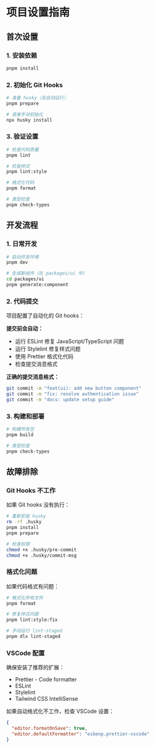 # 项目设置指南

## 首次设置

### 1. 安装依赖

```bash
pnpm install
```

### 2. 初始化 Git Hooks

```bash
# 准备 husky（会自动运行）
pnpm prepare

# 或者手动初始化
npx husky install
```

### 3. 验证设置

```bash
# 检查代码质量
pnpm lint

# 检查样式
pnpm lint:style

# 格式化代码
pnpm format

# 类型检查
pnpm check-types
```

## 开发流程

### 1. 日常开发

```bash
# 启动开发环境
pnpm dev

# 生成新组件（在 packages/ui 中）
cd packages/ui
pnpm generate:component
```

### 2. 代码提交

项目配置了自动化的 Git hooks：

**提交前会自动：**

- 运行 ESLint 修复 JavaScript/TypeScript 问题
- 运行 Stylelint 修复样式问题
- 使用 Prettier 格式化代码
- 检查提交消息格式

**正确的提交消息格式：**

```bash
git commit -m "feat(ui): add new button component"
git commit -m "fix: resolve authentication issue"
git commit -m "docs: update setup guide"
```

### 3. 构建和部署

```bash
# 构建所有包
pnpm build

# 类型检查
pnpm check-types
```

## 故障排除

### Git Hooks 不工作

如果 Git hooks 没有执行：

```bash
# 重新安装 husky
rm -rf .husky
pnpm install
pnpm prepare

# 检查权限
chmod +x .husky/pre-commit
chmod +x .husky/commit-msg
```

### 格式化问题

如果代码格式有问题：

```bash
# 格式化所有文件
pnpm format

# 修复样式问题
pnpm lint:style:fix

# 手动运行 lint-staged
pnpm dlx lint-staged
```

### VSCode 配置

确保安装了推荐的扩展：

- Prettier - Code formatter
- ESLint
- Stylelint
- Tailwind CSS IntelliSense

如果自动格式化不工作，检查 VSCode 设置：

```json
{
  "editor.formatOnSave": true,
  "editor.defaultFormatter": "esbenp.prettier-vscode"
}
```
